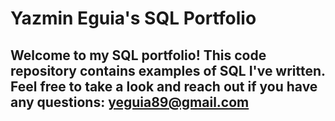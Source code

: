 # Yazmin Eguia's SQL Portfolio

## Welcome to my SQL portfolio! This code repository contains examples of SQL I've written. Feel free to take a look and reach out if you have any questions: yeguia89@gmail.com
